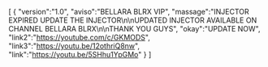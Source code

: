 [ { "version":"1.0", "aviso":"BELLARA BLRX VIP", "massage":"INJECTOR EXPIRED UPDATE THE INJECTOR\n\nUPDATED INJECTOR AVAILABLE ON CHANNEL BELLARA BLRX\n\nTHANK YOU GUYS", "okay":"UPDATE NOW", "link2":"https://youtube.com/c/GKMODS", "link3":"https://youtu.be/12othriQ8nw", "link":"https://youtu.be/5SHhu1YpGMo" } ]
